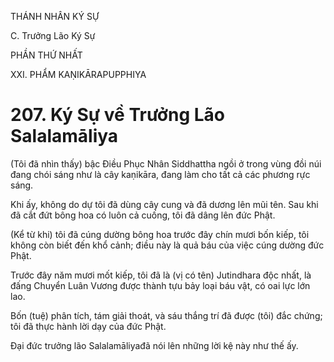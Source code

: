 THÁNH NHÂN KÝ SỰ

C. Trưởng Lão Ký Sự

PHẦN THỨ NHẤT

XXI. PHẨM KAṆIKĀRAPUPPHIYA

# 207. Ký Sự về Trưởng Lão Salalamāliya

(Tôi đã nhìn thấy) bậc Điều Phục Nhân Siddhattha ngồi ở trong vùng đồi núi đang chói sáng như là cây kaṇikāra, đang làm cho tất cả các phương rực sáng.

Khi ấy, không do dự tôi đã dùng cây cung và đã dương lên mũi tên. Sau khi đã cắt đứt bông hoa có luôn cả cuống, tôi đã dâng lên đức Phật.

(Kể từ khi) tôi đã cúng dường bông hoa trước đây chín mươi bốn kiếp, tôi không còn biết đến khổ cảnh; điều này là quả báu của việc cúng dường đức Phật.

Trước đây năm mươi mốt kiếp, tôi đã là (vị có tên) Jutindhara độc nhất, là đấng Chuyển Luân Vương được thành tựu bảy loại báu vật, có oai lực lớn lao.

Bốn (tuệ) phân tích, tám giải thoát, và sáu thắng trí đã được (tôi) đắc chứng; tôi đã thực hành lời dạy của đức Phật.

Đại đức trưởng lão Salalamāliyađã nói lên những lời kệ này như thế ấy.
